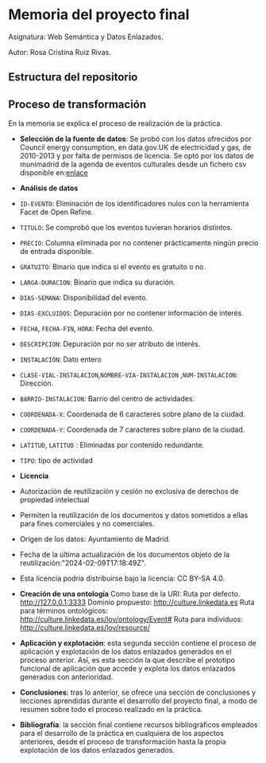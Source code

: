 # Memoria del proyecto final

Asignatura: Web Semántica y Datos Enlazados.

Autor: Rosa Cristina Ruiz Rivas.

## Estructura del repositorio

## Proceso de transformación
En la memoria se explica el proceso de realización de la práctica.

- **Selección de la fuente de datos**: Se probó con los datos ofrecidos por Council energy consumption, en data.gov.UK de electricidad y gas, de 2010-2013 y por falta de permisos de licencia. Se optó por los datos de munimadrid de la agenda de eventos culturales desde un fichero csv disponible en:[enlace](https://datos.madrid.es/portal/site/egob/menuitem.c05c1f754a33a9fbe4b2e4b284f1a5a0/?vgnextoid=6c0b6d01df986410VgnVCM2000000c205a0aRCRD&vgnextchannel=374512b9ace9f310VgnVCM100000171f5a0aRCRD&vgnextfmt=default)

- **Análisis de datos**
- `ID-EVENTO`: Eliminación de los identificadores nulos con la herramienta Facet de Open Refine.
- `TITULO`: Se comprobó que los eventos tuvieran horarios distintos.
- `PRECIO`: Columna eliminada por no contener prácticamente ningún precio de entrada disponible.
- `GRATUITO`: Binario que indica si el evento es gratuito o no.
- `LARGA-DURACION`: Binario que indica su duración.
- `DIAS-SEMANA`: Disponibilidad del evento.
- `DIAS-EXCLUIDOS`: Depuración por no contener información de interés.
- `FECHA`, `FECHA-FIN`, `HORA`: Fecha del evento.
- `DESCRIPCION`: Depuración por no ser atributo de interés.
- `INSTALACIÓN`: Dato entero
- `CLASE-VIAL-INSTALACION`,`NOMBRE-VIA-INSTALACION` ,`NUM-INSTALACION`: Dirección.
- `BARRIO-INSTALACION`: Barrio del centro de actividades.
- `COORDENADA-X`: Coordenada de 6 caracteres sobre plano de la ciudad.
- `COORDENADA-Y`: Coordenada de 7 caracteres sobre plano de la ciudad.
- `LATITUD`, `LATITUD` : Eliminadas por contenido redundante.
- `TIPO`: tipo de actividad

- **Licencia**
- Autorización de reutilización y cesión no exclusiva de derechos de propiedad intelectual
- Permiten la reutilización de los documentos y datos sometidos a ellas para fines comerciales y no comerciales.
- Origen de los datos: Ayuntamiento de Madrid.
- Fecha de la última actualización de los documentos objeto de la reutilización:"2024-02-09T17:18:49Z".
- Esta licencia podría distribuirse bajo la licencia: CC BY-SA 4.0.

-  **Creación de una ontología**
Como base de la URI: Ruta por defecto. http://127.0.0.1:3333
Dominio propuesto: http://culture.linkedata.es
Ruta para términos ontológicos: http://culture.linkedata.es/lov/ontology/Event#
Ruta para individuos: http://culture.linkedata.es/lov/resource/   


- **Aplicación y explotación**: esta segunda sección contiene el proceso de aplicación y explotación de los datos enlazados generados en el proceso anterior. Así, es esta sección la que describe el prototipo funcional de aplicación que accede y explota los datos enlazados generados con anterioridad.

- **Conclusiones**: tras lo anterior, se ofrece una sección de conclusiones y lecciones aprendidas durante el desarrollo del proyecto final, a modo de resumen sobre todo el proceso realizado en la práctica.

- **Bibliografía**: la sección final contiene recursos bibliográficos empleados para el desarrollo de la práctica en cualquiera de los aspectos anteriores, desde el proceso de transformación hasta la propia explotación de los datos enlazados generados.
